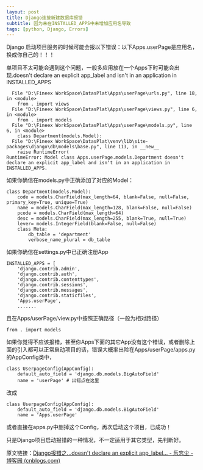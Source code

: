 ```yaml
---
layout: post
title: Django连接新建数据库报错
subtitle: 因为未在INSTALLED_APPS中未增加应用名导致
tags: [python, Django, Errors]
---
```


Django 启动项目服务的时候可能会报以下错误：以下Apps.userPage是应用名，换成你自己的！！！

单项目不太可能会遇到这个问题，一般多应用放在一个Apps下时可能会出现.doesn't declare an explicit app_label and isn't in an application in INSTALLED_APPS

```
  File "D:\Fineex WorkSpace\DatasPlat\Apps\userPage\urls.py", line 18, in <module>
    from . import views
  File "D:\Fineex WorkSpace\DatasPlat\Apps\userPage\views.py", line 6, in <module>
    from . import models
  File "D:\Fineex WorkSpace\DatasPlat\Apps\userPage\models.py", line 6, in <module>
    class Department(models.Model):
  File "D:\Fineex WorkSpace\DatasPlat\venv\lib\site-packages\django\db\models\base.py", line 113, in __new__
    raise RuntimeError(
RuntimeError: Model class Apps.userPage.models.Department doesn't declare an explicit app_label and isn't in an application in INSTALLED_APPS.
```

如果你确信在models.py中正确添加了对应的Model：

```
class Department(models.Model):
    code = models.CharField(max_length=64, blank=False, null=False, primary_key=True, unique=True)
    name = models.CharField(max_length=128, blank=False, null=False)
    pcode = models.CharField(max_length=64)
    desc = models.CharField(max_length=255, blank=True, null=True)
    lever= models.IntegerField(blank=False, null=False)
    class Meta:
        db_table = 'department'
        verbose_name_plural = db_table
```

如果你确信在settings.py中已正确注册App

```
INSTALLED_APPS = [
    'django.contrib.admin',
    'django.contrib.auth',
    'django.contrib.contenttypes',
    'django.contrib.sessions',
    'django.contrib.messages',
    'django.contrib.staticfiles',
    'Apps.userPage',
    .......
```

且在Apps/userPage/view.py中按照正确路径（一般为相对路径）

```
from . import models
```

如果你觉得不应该报错，甚至你Apps下面的其它App没有这个错误，或者删除上面的引入都可以正常启动项目的话，错误大概率出险在Apps/userPage/apps.py的AppConfig类中，

```
class UserpageConfig(AppConfig):
    default_auto_field = 'django.db.models.BigAutoField'
    name = 'userPage' # 出错点在这里
```

改成

```
class UserpageConfig(AppConfig):
    default_auto_field = 'django.db.models.BigAutoField'
    name = 'Apps.userPage' 
```

或者直接在apps.py中删掉这个Config，再次启动这个项目，已成功！

只是Django项目启动报错的一种情况，不一定适用于其它类型，先判断好。

原文链接：[Django报错之...doesn't declare an explicit app_label... - 乐忘尘 - 博客园 (cnblogs.com)](https://www.cnblogs.com/lewangchen/p/15049778.html)